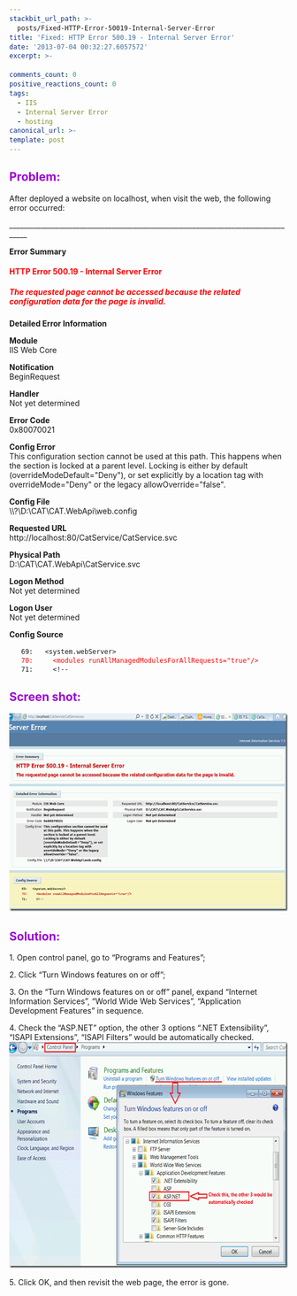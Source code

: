 ```yaml
---
stackbit_url_path: >-
  posts/Fixed-HTTP-Error-50019-Internal-Server-Error
title: 'Fixed: HTTP Error 500.19 - Internal Server Error'
date: '2013-07-04 00:32:27.6057572'
excerpt: >-
  
comments_count: 0
positive_reactions_count: 0
tags: 
  - IIS
  - Internal Server Error
  - hosting
canonical_url: >-
template: post
---
```

<h2><font color="#9b00d3">Problem:</font></h2>  <p>After deployed a website on localhost, when visit the web, the following error occurred:</p>  <p>___________________________________________________________________________________</p>  <p><strong>Error Summary</strong></p>  <h4><font color="#ff0000">HTTP Error 500.19 - Internal Server Error</font></h4>  <h5><font color="#ff0000">The requested page cannot be accessed because the related configuration data for the page is invalid.</font></h5>  <p><strong>Detailed Error Information</strong></p>  <p><strong>Module</strong>    <br />IIS Web Core</p>  <p><strong>Notification</strong>    <br />BeginRequest</p>  <p><strong>Handler</strong>    <br />Not yet determined</p>  <p><strong>Error Code     <br /></strong>0x80070021</p>  <p><strong>Config Error     <br /></strong>This configuration section cannot be used at this path. This happens when the section is locked at a parent level. Locking is either by default (overrideModeDefault=&quot;Deny&quot;), or set explicitly by a location tag with overrideMode=&quot;Deny&quot; or the legacy allowOverride=&quot;false&quot;.</p>  <p><strong>Config File     <br /></strong>\\?\D:\CAT\CAT.WebApi\web.config</p>  <p><strong>Requested URL     <br /></strong>http://localhost:80/CatService/CatService.svc</p>  <p><strong>Physical Path     <br /></strong>D:\CAT\CAT.WebApi\CatService.svc</p>  <p><strong>Logon Method     <br /></strong>Not yet determined</p>  <p><strong>Logon User     <br /></strong>Not yet determined</p>  <p><strong>Config Source</strong></p>  <pre><code>   69:   &lt;system.webServer&gt;
<font color="#ff0000">   70:     &lt;modules runAllManagedModulesForAllRequests=&quot;true&quot;/&gt;</font>
   71:     &lt;!--
</code></pre>

<h2><font color="#9b00d3">Screen shot:</font></h2>

<pre><a href="https://raw.githubusercontent.com/Jeff-Tian/blogengine.net/master/Source/BlogEngine/BlogEngine.NET/App_Data/files/image_630.png"><img title="HTTP Error 500.19 - Internal Server Error" style="border-top: 0px; border-right: 0px; background-image: none; border-bottom: 0px; padding-top: 0px; padding-left: 0px; border-left: 0px; display: inline; padding-right: 0px" border="0" alt="HTTP Error 500.19 - Internal Server Error" src="https://raw.githubusercontent.com/Jeff-Tian/blogengine.net/master/Source/BlogEngine/BlogEngine.NET/App_Data/files/image_thumb_318.png" width="652" height="358" /></a></pre>

<h2><font color="#9b00d3">Solution:</font></h2>

<p>1. Open control panel, go to “Programs and Features”;</p>

<p>2. Click “Turn Windows features on or off”;</p>

<p>3. On the “Turn Windows features on or off” panel, expand “Internet Information Services”, “World Wide Web Services”, “Application Development Features” in sequence.</p>

<p>4. Check the “ASP.NET” option, the other 3 options “.NET Extensibility”, “ISAPI Extensions”, “ISAPI Filters” would be automatically checked.<a href="https://raw.githubusercontent.com/Jeff-Tian/blogengine.net/master/Source/BlogEngine/BlogEngine.NET/App_Data/files/image_631.png"><img title="Fixed: HTTP Error 500.19 - Internal Server Error" style="border-top: 0px; border-right: 0px; background-image: none; border-bottom: 0px; padding-top: 0px; padding-left: 0px; border-left: 0px; display: inline; padding-right: 0px" border="0" alt="Fixed: HTTP Error 500.19 - Internal Server Error" src="https://raw.githubusercontent.com/Jeff-Tian/blogengine.net/master/Source/BlogEngine/BlogEngine.NET/App_Data/files/image_thumb_319.png" width="660" height="409" /></a></p>

<p>5. Click OK, and then revisit the web page, the error is gone.</p>